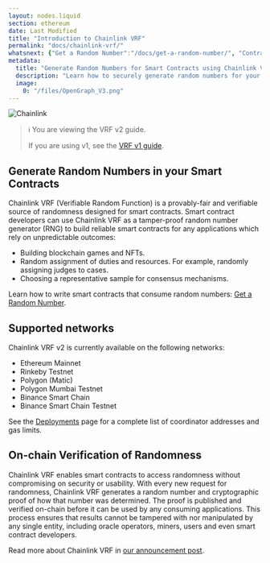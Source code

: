 ```yaml
---
layout: nodes.liquid
section: ethereum
date: Last Modified
title: "Introduction to Chainlink VRF"
permalink: "docs/chainlink-vrf/"
whatsnext: {"Get a Random Number":"/docs/get-a-random-number/", "Contract Addresses":"/docs/vrf-deployments/"}
metadata:
  title: "Generate Random Numbers for Smart Contracts using Chainlink VRF"
  description: "Learn how to securely generate random numbers for your smart contract with Chainlink VRF (an RNG). This guide uses Solidity code examples."
  image:
    0: "/files/OpenGraph_V3.png"
---
```

![Chainlink](/files/a4c6c80-85d09b6-19facd8-banner.png)

> ℹ️ You are viewing the VRF v2 guide.
>
> If you are using v1, see the [VRF v1 guide](./v1).

## Generate Random Numbers in your Smart Contracts

Chainlink VRF (Verifiable Random Function) is a provably-fair and verifiable source of randomness designed for smart contracts. Smart contract developers can use Chainlink VRF as a tamper-proof random number generator (RNG) to build reliable smart contracts for any applications which rely on unpredictable outcomes:
*  Building blockchain games and NFTs.
*  Random assignment of duties and resources. For example, randomly assigning judges to cases.
*  Choosing a representative sample for consensus mechanisms.

Learn how to write smart contracts that consume random numbers: [Get a Random Number](/docs/get-a-random-number/).

## Supported networks

Chainlink VRF v2 is currently available on the following networks:

- Ethereum Mainnet
- Rinkeby Testnet
- Polygon (Matic)
- Polygon Mumbai Testnet
- Binance Smart Chain
- Binance Smart Chain Testnet

See the [Deployments](/docs/vrf-deployments) page for a complete list of coordinator addresses and gas limits.

## On-chain Verification of Randomness

Chainlink VRF enables smart contracts to access randomness without compromising on security or usability. With every new request for randomness, Chainlink VRF generates a random number and cryptographic proof of how that number was determined. The proof is published and verified on-chain before it can be used by any consuming applications. This process ensures that results cannot be tampered with nor manipulated by any single entity, including oracle operators, miners, users and even smart contract developers.

Read more about Chainlink VRF in [our announcement post](https://blog.chain.link/chainlink-vrf-on-chain-verifiable-randomness/). <!--TODO: Update for the v2 announcement. -->
